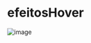# efeitosHover
![image](https://user-images.githubusercontent.com/108469634/177840994-58ff153e-990d-435b-af9a-5c7abc8e3f15.png)
